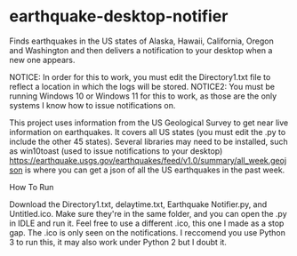 # earthquake-desktop-notifier
Finds earthquakes in the US states of Alaska, Hawaii, California, Oregon and Washington and then delivers a notification to your desktop when a new one appears.

NOTICE: In order for this to work, you must edit the Directory1.txt file to reflect a location in which the logs will be stored.
NOTICE2: You must be running Windows 10 or Windows 11 for this to work, as those are the only systems I know how to issue notifications on.

This project uses information from the US Geological Survey to get near live information on earthquakes.  It covers all US states (you must edit the .py to include the other 45 states).   Several libraries may need to be installed, such as win10toast (used to issue notifications to your desktop)
https://earthquake.usgs.gov/earthquakes/feed/v1.0/summary/all_week.geojson is where you can get a json of all the US earthquakes in the past week.

How To Run

Download the Directory1.txt, delaytime.txt, Earthquake Notifier.py, and Untitled.ico.  Make sure they're in the same folder, and you can open the .py in IDLE and run it.  Feel free to use a different .ico, this one I made as a stop gap.  The .ico is only seen on the notifications.  I reccomend you use Python 3 to run this, it may also work under Python 2 but I doubt it.
